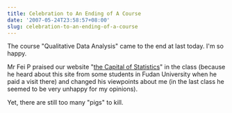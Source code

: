 ```yaml
---
title: Celebration to An Ending of A Course
date: '2007-05-24T23:58:57+08:00'
slug: celebration-to-an-ending-of-a-course
---
```


The course "Qualitative Data Analysis" came to the end at last today. I'm so happy.

Mr Fei P praised our website "[the Capital of Statistics](http://www.cos.name)" in the class (because he heard about this site from some students in Fudan University when he paid a visit there) and changed his viewpoints about me (in the last class he seemed to be very unhappy for my opinions).

Yet, there are still too many "pigs" to kill.  


